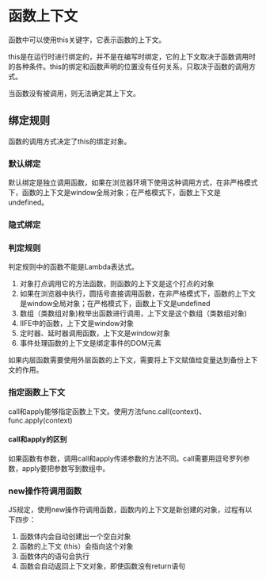 # 函数上下文

函数中可以使用this关键字，它表示函数的上下文。

this是在运行时进行绑定的，并不是在编写时绑定，它的上下文取决于函数调用时的各种条件。this的绑定和函数声明的位置没有任何关系，只取决于函数的调用方式。

当函数没有被调用，则无法确定其上下文。

## 绑定规则

函数的调用方式决定了this的绑定对象。

### 默认绑定

默认绑定是独立调用函数，如果在浏览器环境下使用这种调用方式，在非严格模式下，函数的上下文是window全局对象；在严格模式下，函数上下文是undefined。

### 隐式绑定



### 判定规则

判定规则中的函数不能是Lambda表达式。

1. 对象打点调用它的方法函数，则函数的上下文是这个打点的对象
2. 如果在浏览器中执行，圆括号直接调用函数，在非严格模式下，函数的上下文是window全局对象；在严格模式下，函数上下文是undefined
3. 数组（类数组对象)枚举出函数进行调用，上下文是这个数组（类数组对象)
4. IIFE中的函数，上下文是window对象
5. 定时器、延时器调用函数，上下文是window对象
6. 事件处理函数的上下文是绑定事件的DOM元素

如果内层函数需要使用外层函数的上下文，需要将上下文赋值给变量达到备份上下文的作用。

### 指定函数上下文

call和apply能够指定函数上下文。使用方法func.call(context)、func.apply(context)

#### call和apply的区别

如果函数有参数，调用call和apply传递参数的方法不同。call需要用逗号罗列参数，apply要把参数写到数组中。

### new操作符调用函数

JS规定，使用new操作符调用函数，函数内的上下文是新创建的对象，过程有以下四步：

1. 函数体内会自动创建出一个空白对象
2. 函数的上下文 (this）会指向这个对象
3. 函数体内的语句会执行
4. 函数会自动返回上下文对象，即使函数没有return语句

